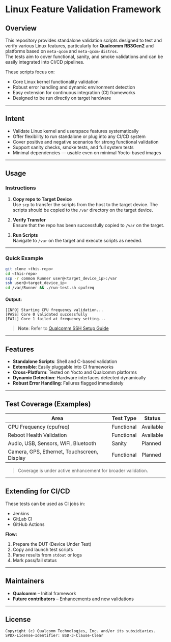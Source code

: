 # Linux Feature Validation Framework

## Overview

This repository provides standalone validation scripts designed to test and verify various Linux features, particularly for **Qualcomm RB3Gen2** and platforms based on `meta-qcom` and `meta-qcom-distros`.  
The tests aim to cover functional, sanity, and smoke validations and can be easily integrated into CI/CD pipelines.

These scripts focus on:

- Core Linux kernel functionality validation  
- Robust error handling and dynamic environment detection  
- Easy extension for continuous integration (CI) frameworks  
- Designed to be run directly on target hardware  

---

## Intent

- Validate Linux kernel and userspace features systematically  
- Offer flexibility to run standalone or plug into any CI/CD system  
- Cover positive and negative scenarios for strong functional validation  
- Support sanity checks, smoke tests, and full system tests  
- Minimal dependencies — usable even on minimal Yocto-based images  

---

## Usage

### Instructions

1. **Copy repo to Target Device**  
   Use `scp` to transfer the scripts from the host to the target device. The scripts should be copied to the `/var` directory on the target device.

2. **Verify Transfer**  
   Ensure that the repo has been successfully copied to `/var` on the target.

3. **Run Scripts**  
   Navigate to `/var` on the target and execute scripts as needed.

---

### Quick Example

```sh
git clone <this-repo>
cd <this-repo>
scp -r common Runner user@<target_device_ip>:/var
ssh user@<target_device_ip>
cd /var/Runner && ./run-test.sh cpufreq
```

#### Output:

```text
[INFO] Starting CPU frequency validation...
[PASS] Core 0 validated successfully
[FAIL] Core 1 failed at frequency setting...
```

> **Note**: Refer to [Qualcomm SSH Setup Guide](https://docs.qualcomm.com/bundle/publicresource/topics/80-70017-254/how_to.html#use-ssh)

---

## Features

- **Standalone Scripts**: Shell and C-based validation  
- **Extensible**: Easily pluggable into CI frameworks  
- **Cross-Platform**: Tested on Yocto and Qualcomm platforms  
- **Dynamic Detection**: Hardware interfaces detected dynamically  
- **Robust Error Handling**: Failures flagged immediately  

---

## Test Coverage (Examples)

| Area                          | Test Type  | Status     |
|------------------------------|------------|------------|
| CPU Frequency (cpufreq)      | Functional | Available  |
| Reboot Health Validation     | Functional | Available  |
| Audio, USB, Sensors, WiFi, Bluetooth | Sanity     | Planned    |
| Camera, GPS, Ethernet, Touchscreen, Display | Functional | Planned    |

> Coverage is under active enhancement for broader validation.

---

## Extending for CI/CD

These tests can be used as CI jobs in:

- Jenkins  
- GitLab CI  
- GitHub Actions  

**Flow:**
1. Prepare the DUT (Device Under Test)  
2. Copy and launch test scripts  
3. Parse results from `stdout` or logs  
4. Mark pass/fail status  

---

## Maintainers

- **Qualcomm** – Initial framework  
- **Future contributors** – Enhancements and new validations  

---

## License

```
Copyright (c) Qualcomm Technologies, Inc. and/or its subsidiaries.  
SPDX-License-Identifier: BSD-3-Clause-Clear
```
